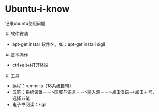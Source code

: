 # Ubuntu-i-know 
记录ubuntu使用问题

＃ 软件安装
- apt-get install 软件名，如：apt-get install sigil

＃ 基本操作 
- ctrl+alt+t打开终端

＃ 工具 
- 远程：remmina（18系统自带）
- 五笔：系统设置－－>区域与语言－－>输入源－－>点击汉语-->点击＋号，选择五笔
- 电子书阅读：sigil
